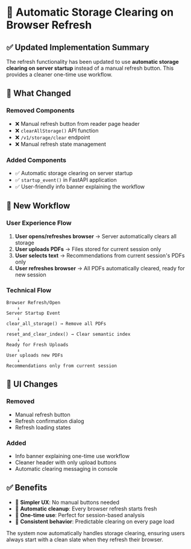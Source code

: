 # 🔄 Automatic Storage Clearing on Browser Refresh

## ✅ **Updated Implementation Summary**

The refresh functionality has been updated to use **automatic storage clearing on server startup** instead of a manual refresh button. This provides a cleaner one-time use workflow.

## 🎯 **What Changed**

### **Removed Components**
- ❌ Manual refresh button from reader page header
- ❌ `clearAllStorage()` API function
- ❌ `/v1/storage/clear` endpoint
- ❌ Manual refresh state management

### **Added Components**
- ✅ Automatic storage clearing on server startup
- ✅ `startup_event()` in FastAPI application
- ✅ User-friendly info banner explaining the workflow

## 🚀 **New Workflow**

### **User Experience Flow**
1. **User opens/refreshes browser** → Server automatically clears all storage
2. **User uploads PDFs** → Files stored for current session only
3. **User selects text** → Recommendations from current session's PDFs only
4. **User refreshes browser** → All PDFs automatically cleared, ready for new session

### **Technical Flow**
```
Browser Refresh/Open
    ↓ 
Server Startup Event
    ↓
clear_all_storage() → Remove all PDFs
    ↓
reset_and_clear_index() → Clear semantic index
    ↓
Ready for Fresh Uploads
    ↓
User uploads new PDFs
    ↓
Recommendations only from current session
```

## 🎨 **UI Changes**

### **Removed**
- Manual refresh button
- Refresh confirmation dialog
- Refresh loading states

### **Added**
- Info banner explaining one-time use workflow
- Cleaner header with only upload buttons
- Automatic clearing messaging in console

## ✅ **Benefits**

- 🎯 **Simpler UX**: No manual buttons needed
- 🧹 **Automatic cleanup**: Every browser refresh starts fresh
- 📱 **One-time use**: Perfect for session-based analysis
- 🔄 **Consistent behavior**: Predictable clearing on every page load

The system now automatically handles storage clearing, ensuring users always start with a clean slate when they refresh their browser.
